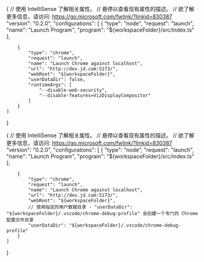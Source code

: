 {
    // 使用 IntelliSense 了解相关属性。 
    // 悬停以查看现有属性的描述。
    // 欲了解更多信息，请访问: https://go.microsoft.com/fwlink/?linkid=830387
    "version": "0.2.0",
    "configurations": [
        {
            "type": "node",
            "request": "launch",
            "name": "Launch Program",
            "program": "${workspaceFolder}/src/index.ts"
        },

        {
            "type": "chrome",
            "request": "launch",
            "name": "Launch Chrome against localhost",
            "url": "http://dev.jd.com:5173/",
            "webRoot": "${workspaceFolder}",
            "userDataDir": false,
            "runtimeArgs": [
                "--disable-web-security",
                "--disable-features=VizDisplayCompositor"
            ]
        }
    ]
}



{
    // 使用 IntelliSense 了解相关属性。 
    // 悬停以查看现有属性的描述。
    // 欲了解更多信息，请访问: https://go.microsoft.com/fwlink/?linkid=830387
    "version": "0.2.0",
    "configurations": [
        {
            "type": "node",
            "request": "launch",
            "name": "Launch Program",
            "program": "${workspaceFolder}/src/index.ts"
        },

        {
            "type": "chrome",
            "request": "launch",
            "name": "Launch Chrome against localhost",
            "url": "http://dev.jd.com:5173/",
            "webRoot": "${workspaceFolder}",
            // 使用指定的用户数据目录 - "userDataDir": "${workspaceFolder}/.vscode/chrome-debug-profile" 会创建一个专门的 Chrome 配置文件目录
            "userDataDir": "${workspaceFolder}/.vscode/chrome-debug-profile"
        }
    ]
}
